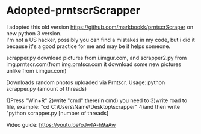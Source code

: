 # Adopted-prntscrScrapper
I adopted this old version https://github.com/markbookk/prntscrScraper on new python 3 version.\
I'm not a US hacker, possibly you can find a mistakes in my code, 
but i did it because it's a good practice for me and may be it helps someone.

scrapper.py download pictures from i.imgur.com, and scrapper2.py from img.prntscr.com(from img.prntscr.com it download some new pictures unlike from i.imgur.com)

Downloads random photos uploaded via Prntscr.
Usage: python scrapper.py (amount of threads)

1)Press "Win+R" 2)write "cmd" there(in cmd) you need to 3)write road to file, example: "cd C:\Users\Name\Desktop\scrapper" 4)and then write "python scrapper.py [number of threads]

Video guide: https://youtu.be/oJwfA-h9aAw
